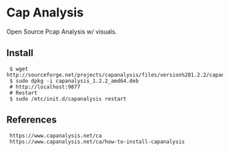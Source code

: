 Cap Analysis
=====

Open Source Pcap Analysis w/ visuals. 

Install
--------

     $ wget http://sourceforge.net/projects/capanalysis/files/version%201.2.2/capanalysis_1.2.2_amd64.deb/download
     $ sudo dpkg -i capanalysis_1.2.2_amd64.deb
     # http://localhost:9877
     # Restart
     $ sudo /etc/init.d/capanalysis restart


References
----------

     https://www.capanalysis.net/ca
     https://www.capanalysis.net/ca/how-to-install-capanalysis
